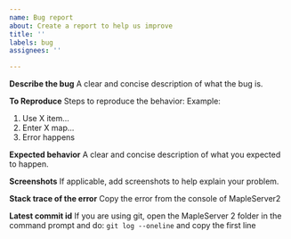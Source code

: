 ```yaml
---
name: Bug report
about: Create a report to help us improve
title: ''
labels: bug
assignees: ''

---
```


**Describe the bug**
A clear and concise description of what the bug is.

**To Reproduce**
Steps to reproduce the behavior:
Example:
1. Use X item...
2. Enter X map...
3. Error happens

**Expected behavior**
A clear and concise description of what you expected to happen.

**Screenshots**
If applicable, add screenshots to help explain your problem.

**Stack trace of the error**
Copy the error from the console of MapleServer2

**Latest commit id**
If you are using git, open the MapleServer 2 folder in the command prompt and do: `git log --oneline` and copy the first line

